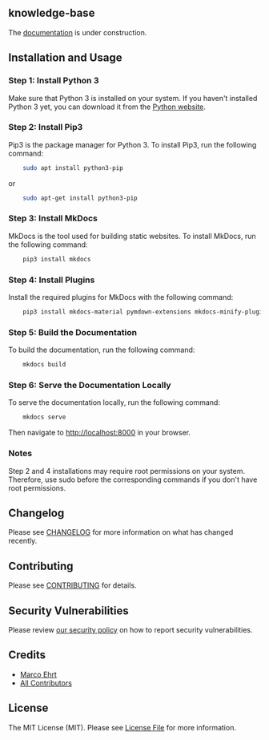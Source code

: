 ## knowledge-base

The [documentation](https://maggomann.github.io/knowledge-base/) is under construction.

## Installation and Usage

### Step 1: Install Python 3

Make sure that Python 3 is installed on your system. If you haven't installed Python 3 yet, you can download it from the
[Python website](https://www.python.org/downloads/).

### Step 2: Install Pip3

Pip3 is the package manager for Python 3. To install Pip3, run the following command:

```bash
    sudo apt install python3-pip
```

or

```bash
    sudo apt-get install python3-pip
```

### Step 3: Install MkDocs

MkDocs is the tool used for building static websites. To install MkDocs, run the following command:

```bash
    pip3 install mkdocs
```

### Step 4: Install Plugins

Install the required plugins for MkDocs with the following command:

```bash
    pip3 install mkdocs-material pymdown-extensions mkdocs-minify-plugin mkdocs-i18n glightbox pdf-export mkdocs-search
```

### Step 5: Build the Documentation

To build the documentation, run the following command:

```bash
    mkdocs build
```

### Step 6: Serve the Documentation Locally

To serve the documentation locally, run the following command:

```bash
    mkdocs serve
```

Then navigate to [http://localhost:8000](http://localhost:8000) in your browser.

### Notes

Step 2 and 4 installations may require root permissions on your system. Therefore, use sudo before the corresponding commands if you don't have root permissions.

## Changelog

Please see [CHANGELOG](CHANGELOG.md) for more information on what has changed recently.

## Contributing

Please see [CONTRIBUTING](.github/CONTRIBUTING.md) for details.

## Security Vulnerabilities

Please review [our security policy](../../security/policy) on how to report security vulnerabilities.

## Credits

- [Marco Ehrt](https://github.com/Maggomann)
- [All Contributors](../../contributors)

## License

The MIT License (MIT). Please see [License File](LICENSE.md) for more information.
